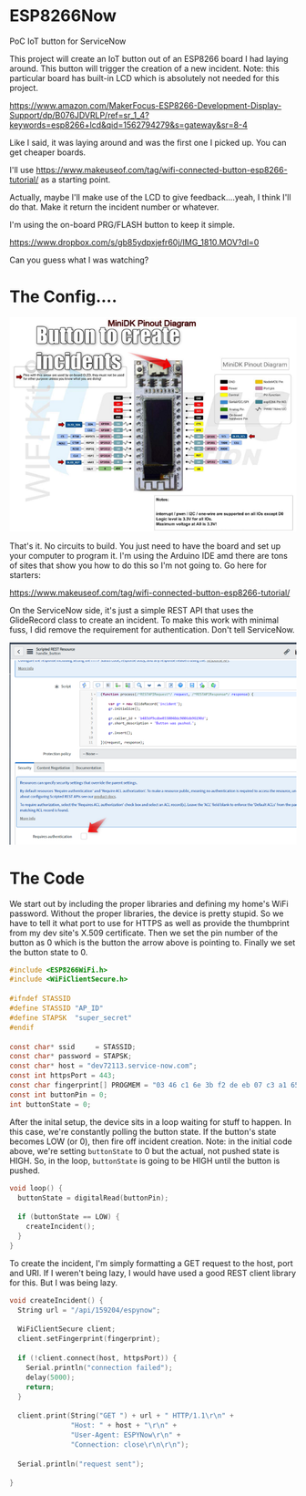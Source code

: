# ESP8266Now
PoC IoT button for ServiceNow

This project will create an IoT button out of an ESP8266 board I had laying around. This button will trigger the creation of a new incident. Note: this particular board has built-in LCD which is absolutely not needed for this project.  

https://www.amazon.com/MakerFocus-ESP8266-Development-Display-Support/dp/B076JDVRLP/ref=sr_1_4?keywords=esp8266+lcd&qid=1562794279&s=gateway&sr=8-4

Like I said, it was laying around and was the first one I picked up.  You can get cheaper boards.

I'll use https://www.makeuseof.com/tag/wifi-connected-button-esp8266-tutorial/ as a starting point.  

Actually, maybe I'll make use of the LCD to give feedback....yeah, I think I'll do that.  Make it return the incident number or whatever.

I'm using the on-board PRG/FLASH button to keep it simple.

https://www.dropbox.com/s/gb85ydpxjefr60j/IMG_1810.MOV?dl=0

Can you guess what I was watching?

# The Config....

![The board](https://raw.githubusercontent.com/JasonVonKrueger/ESP8266Now/master/Resources/2019-07-11_08h41_18.png)

That's it.  No circuits to build.  You just need to have the board and set up your computer to program it.  I'm using the Arduino IDE amd there are tons of sites that show you how to do this so I'm not going to. Go here for starters:

https://www.makeuseof.com/tag/wifi-connected-button-esp8266-tutorial/

On the ServiceNow side, it's just a simple REST API that uses the GlideRecord class to create an incident. To make this work with minimal fuss, I did remove the requirement for authentication.  Don't tell ServiceNow.

![What not to do](https://raw.githubusercontent.com/JasonVonKrueger/ESP8266Now/master/Resources/2019-07-11_18h14_20.png)

# The Code

We start out by including the proper libraries and defining my home's WiFi password.  Without the proper libraries, the device is pretty stupid.  So we have to tell it what port to use for HTTPS as well as provide the thumbprint from my dev site's X.509 certificate.  Then we set the pin number of the button as 0 which is the button the arrow above is pointing to.  Finally we set the button state to 0.

```c
#include <ESP8266WiFi.h>
#include <WiFiClientSecure.h>

#ifndef STASSID
#define STASSID "AP_ID"
#define STAPSK  "super_secret"
#endif

const char* ssid     = STASSID;
const char* password = STAPSK;
const char* host = "dev72113.service-now.com";
const int httpsPort = 443;
const char fingerprint[] PROGMEM = "03 46 c1 6e 3b f2 de eb 07 c3 a1 65 84 fc 65 43 9d a1 9c f8";
const int buttonPin = 0;
int buttonState = 0; 
```

After the inital setup, the device sits in a loop waiting for stuff to happen. In this case, we're constantly polling the button state.  If the button's state becomes LOW (or 0), then fire off incident creation.  Note: in the initial code above, we're setting `buttonState` to 0 but the actual, not pushed state is HIGH.  So, in the loop, `buttonState` is going to be HIGH until the button is pushed.

```c
void loop() {
  buttonState = digitalRead(buttonPin);
  
  if (buttonState == LOW) {
    createIncident();
  }
}
```

To create the incident, I'm simply formatting a GET request to the host, port and URI.  If I weren't being lazy, I would have used a good REST client library for this.  But I was being lazy.

```c
void createIncident() {
  String url = "/api/159204/espynow";
  
  WiFiClientSecure client;
  client.setFingerprint(fingerprint);
  
  if (!client.connect(host, httpsPort)) {
    Serial.println("connection failed");
    delay(5000);
    return;
  }
  
  client.print(String("GET ") + url + " HTTP/1.1\r\n" +
               "Host: " + host + "\r\n" +
               "User-Agent: ESPYNow\r\n" +
               "Connection: close\r\n\r\n");   
                
  Serial.println("request sent"); 
   
}
```

